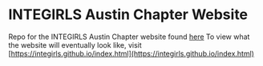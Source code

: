 # INTEGIRLS Austin Chapter Website 
Repo for the INTEGIRLS Austin Chapter website found [here](https://www.integirls.org/)
To view what the website will eventually look like, visit [https://integirls.github.io/index.html](https://integirls.github.io/index.html)
